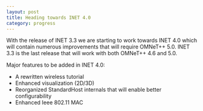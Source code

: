 ```yaml
---
layout: post
title: Heading towards INET 4.0
category: progress
---
```


With the release of INET 3.3 we are starting to work towards INET 4.0 which will
contain numerous improvements that will require OMNeT++ 5.0. INET 3.3 is the last 
release that will work with both OMNeT++ 4.6 and 5.0. 

Major features to be added in INET 4.0:

* A rewritten wireless tutorial
* Enhanced visualization (2D/3D)
* Reorganized StandardHost internals that will enable better configurability
* Enhanced Ieee 802.11 MAC
